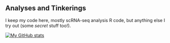 ## Analyses and Tinkerings

I keep my code here, mostly scRNA-seq analysis R code, but anything else I try out (some *secret* stuff too!).

<!--
**amkhasawneh/amkhasawneh** is a ✨ _special_ ✨ repository because its `README.md` (this file) appears on your GitHub profile.

Here are some ideas to get you started:

- 🔭 I’m currently working on ...
- 🌱 I’m currently learning ...
- 👯 I’m looking to collaborate on ...
- 🤔 I’m looking for help with ...
- 💬 Ask me about ...
- 📫 How to reach me: ...
- ⚡ Fun fact: ...
-->


[![My GitHub stats](https://github-readme-stats.vercel.app/api/top-langs?username=amkhasawneh&theme=algolia&show_icons=true)](https://github.com/amkhasawneh)